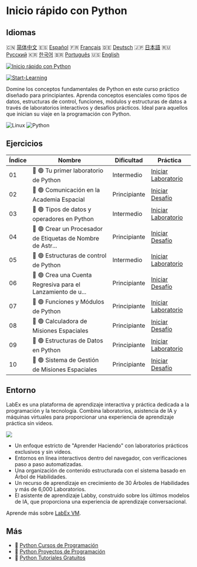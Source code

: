 # Inicio rápido con Python

## Idiomas

🇨🇳 [简体中文](README_zh.md) 🇪🇸 [Español](README_es.md) 🇫🇷 [Français](README_fr.md) 🇩🇪 [Deutsch](README_de.md) 🇯🇵 [日本語](README_ja.md) 🇷🇺 [Русский](README_ru.md) 🇰🇷 [한국어](README_ko.md) 🇧🇷 [Português](README_pt.md) 🇺🇸 [English](README.md) 

[![Inicio rápido con Python](https://cover-creator.labex.io/quick-start-with-python.png?lang=es)](https://labex.io/es/courses/quick-start-with-python)

[![Start-Learning](https://img.shields.io/badge/Start-Learning-whitesmoke?style=for-the-badge)](https://labex.io/es/courses/quick-start-with-python)

Domine los conceptos fundamentales de Python en este curso práctico diseñado para principiantes. Aprenda conceptos esenciales como tipos de datos, estructuras de control, funciones, módulos y estructuras de datos a través de laboratorios interactivos y desafíos prácticos. Ideal para aquellos que inician su viaje en la programación con Python.

![Linux](https://img.shields.io/badge/Linux-whitesmoke?style=for-the-badge&logo=linux)
![Python](https://img.shields.io/badge/Python-whitesmoke?style=for-the-badge&logo=python)


## Ejercicios

|   Índice | Nombre                                                      | Dificultad   | Práctica                                                                                                                         |
|----------|-------------------------------------------------------------|--------------|----------------------------------------------------------------------------------------------------------------------------------|
|       01 | 📖 🟢 Tu primer laboratorio de Python                       | Intermedio   | <a target='_blank' href='https://labex.io/es/tutorials/python-your-first-python-lab-270256'>Iniciar Laboratorio</a>              |
|       02 | 🎯 🟢 Comunicación en la Academia Espacial                  | Principiante | <a target='_blank' href='https://labex.io/es/tutorials/python-space-academy-communication-393069'>Iniciar Desafío</a>            |
|       03 | 📖 🟢 Tipos de datos y operadores en Python                 | Intermedio   | <a target='_blank' href='https://labex.io/es/tutorials/python-python-data-types-and-operators-393077'>Iniciar Laboratorio</a>    |
|       04 | 🎯 🟢 Crear un Procesador de Etiquetas de Nombre de Astr... | Principiante | <a target='_blank' href='https://labex.io/es/tutorials/python-create-an-astronaut-name-tag-processor-393083'>Iniciar Desafío</a> |
|       05 | 📖 🟢 Estructuras de control de Python                      | Intermedio   | <a target='_blank' href='https://labex.io/es/tutorials/python-python-control-structures-393123'>Iniciar Laboratorio</a>          |
|       06 | 🎯 🟢 Crea una Cuenta Regresiva para el Lanzamiento de u... | Principiante | <a target='_blank' href='https://labex.io/es/tutorials/python-create-a-rocket-launch-countdown-393128'>Iniciar Desafío</a>       |
|       07 | 📖 🟢 Funciones y Módulos de Python                         | Principiante | <a target='_blank' href='https://labex.io/es/tutorials/python-python-functions-and-modules-393141'>Iniciar Laboratorio</a>       |
|       08 | 🎯 🟢 Calculadora de Misiones Espaciales                    | Principiante | <a target='_blank' href='https://labex.io/es/tutorials/python-space-mission-calculator-393156'>Iniciar Desafío</a>               |
|       09 | 📖 🟢 Estructuras de Datos en Python                        | Principiante | <a target='_blank' href='https://labex.io/es/tutorials/python-python-data-structures-393168'>Iniciar Laboratorio</a>             |
|       10 | 🎯 🟢 Sistema de Gestión de Misiones Espaciales             | Principiante | <a target='_blank' href='https://labex.io/es/tutorials/python-space-mission-management-system-393176'>Iniciar Desafío</a>        |

## Entorno

LabEx es una plataforma de aprendizaje interactiva y práctica dedicada a la programación y la tecnología. Combina laboratorios, asistencia de IA y máquinas virtuales para proporcionar una experiencia de aprendizaje práctica sin videos.

![](https://tutorial-screenshot.getvm.io/images/vm-1725247253.png)

- Un enfoque estricto de "Aprender Haciendo" con laboratorios prácticos exclusivos y sin videos.
- Entornos en línea interactivos dentro del navegador, con verificaciones paso a paso automatizadas.
- Una organización de contenido estructurada con el sistema basado en Árbol de Habilidades.
- Un recurso de aprendizaje en crecimiento de 30 Árboles de Habilidades y más de 6,000 Laboratorios.
- El asistente de aprendizaje Labby, construido sobre los últimos modelos de IA, que proporciona una experiencia de aprendizaje conversacional.

Aprende más sobre [LabEx VM](https://support.labex.io/using-labex/virtual-machine).

## Más

- 🔗 [Python Cursos de Programación](https://github.com/labex-labs/awesome-programming-courses)
- 🔗 [Python Proyectos de Programación](https://github.com/labex-labs/awesome-programming-projects)
- 🔗 [Python Tutoriales Gratuitos](https://github.com/labex-labs/python-free-tutorials)

